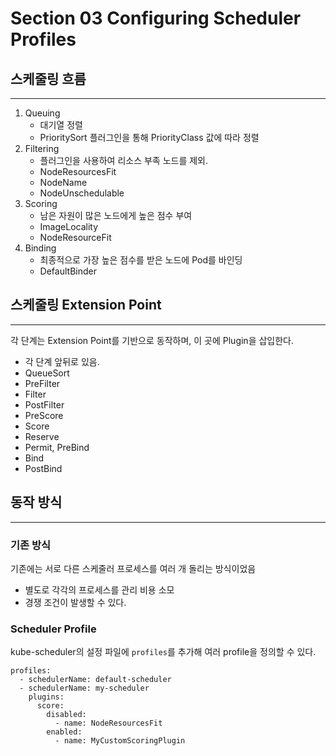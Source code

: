# Section 03 Configuring Scheduler Profiles

## 스케줄링 흐름
***
1. Queuing
   - 대기열 정렬
   - PrioritySort 플러그인을 통해 PriorityClass 값에 따라 정렬
2. Filtering
   - 플러그인을 사용하여 리소스 부족 노드를 제외.
   - NodeResourcesFit
   - NodeName
   - NodeUnschedulable
3. Scoring
   - 남은 자원이 많은 노드에게 높은 점수 부여
   - ImageLocality
   - NodeResourceFit
4. Binding
   - 최종적으로 가장 높은 점수를 받은 노드에 Pod를 바인딩
   - DefaultBinder

## 스케줄링 Extension Point
***
각 단계는 Extension Point를 기반으로 동작하며, 이 곳에 Plugin을 삽입한다.
- 각 단계 앞뒤로 있음.
- QueueSort
- PreFilter
- Filter
- PostFilter
- PreScore
- Score
- Reserve
- Permit, PreBind
- Bind
- PostBind

## 동작 방식
***
### 기존 방식
기존에는 서로 다른 스케줄러 프로세스를 여러 개 돌리는 방식이었음
- 별도로 각각의 프로세스를 관리 비용 소모
- 경쟁 조건이 발생할 수 있다.

### Scheduler Profile
kube-scheduler의 설정 파일에 `profiles`를 추가해 여러 profile을 정의할 수 있다.
~~~
profiles:
  - schedulerName: default-scheduler
  - schedulerName: my-scheduler
    plugins:
      score:
        disabled:
          - name: NodeResourcesFit
        enabled:
          - name: MyCustomScoringPlugin
~~~